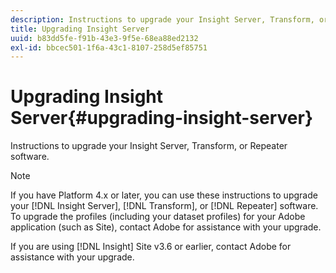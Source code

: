 ```yaml
---
description: Instructions to upgrade your Insight Server, Transform, or Repeater software.
title: Upgrading Insight Server
uuid: b83dd5fe-f91b-43e3-9f5e-68ea88ed2132
exl-id: bbcec501-1f6a-43c1-8107-258d5ef85751
---
```

# Upgrading Insight Server{#upgrading-insight-server}

Instructions to upgrade your Insight Server, Transform, or Repeater software.

>[!NOTE]
>
>If you have Platform 4.x or later, you can use these instructions to upgrade your [!DNL Insight Server], [!DNL Transform], or [!DNL Repeater] software. To upgrade the profiles (including your dataset profiles) for your Adobe application (such as Site), contact Adobe for assistance with your upgrade.

If you are using [!DNL Insight] Site v3.6 or earlier, contact Adobe for assistance with your upgrade.
